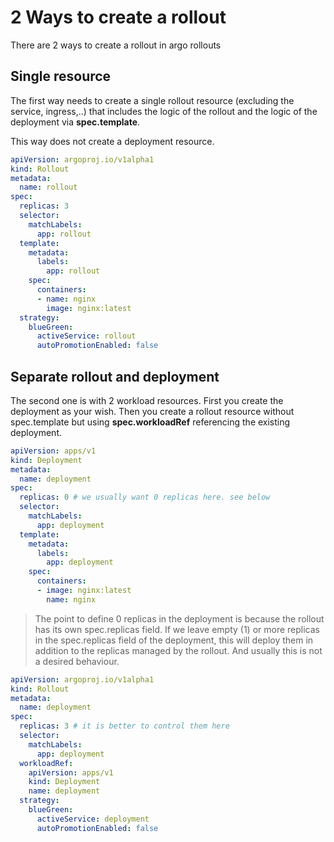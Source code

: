 # 2 Ways to create a rollout

There are 2 ways to create a rollout in argo rollouts

## Single resource

The first way needs to create a single rollout resource (excluding the service, ingress,..) that includes the logic of the rollout and the logic of the deployment via **spec.template**.

This way does not create a deployment resource.

```yaml
apiVersion: argoproj.io/v1alpha1
kind: Rollout
metadata:
  name: rollout
spec:
  replicas: 3
  selector:
    matchLabels:
      app: rollout
  template:
    metadata:
      labels:
        app: rollout
    spec:
      containers:
      - name: nginx
        image: nginx:latest
  strategy:
    blueGreen:
      activeService: rollout
      autoPromotionEnabled: false
```

## Separate rollout and deployment

The second one is with 2 workload resources. First you create the deployment as your wish. Then you create a rollout resource without spec.template but using **spec.workloadRef** referencing the existing deployment.

```yaml
apiVersion: apps/v1
kind: Deployment
metadata:
  name: deployment
spec:
  replicas: 0 # we usually want 0 replicas here. see below
  selector:
    matchLabels:
      app: deployment
  template:
    metadata:
      labels:
        app: deployment
    spec:
      containers:
      - image: nginx:latest
        name: nginx
```

> The point to define 0 replicas in the deployment is because the rollout has its own spec.replicas field. If we leave empty (1) or more replicas in the spec.replicas field of the deployment, this will deploy them in addition to the replicas managed by the rollout. And usually this is not a desired behaviour.

```yaml
apiVersion: argoproj.io/v1alpha1
kind: Rollout
metadata:
  name: deployment
spec:
  replicas: 3 # it is better to control them here
  selector:
    matchLabels:
      app: deployment
  workloadRef: 
    apiVersion: apps/v1
    kind: Deployment
    name: deployment
  strategy:
    blueGreen:
      activeService: deployment
      autoPromotionEnabled: false
```
